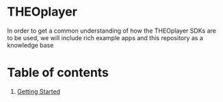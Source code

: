 # THEOplayer

In order to get a common understanding of how the THEOplayer SDKs are to be used, we will include rich example apps and this repository as a knowledge base

# Table of contents

1. [Getting Started](https://github.com/THEOplayer/docs/blob/master/getting-started.md)
